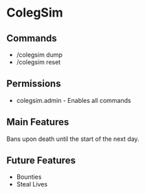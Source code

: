 # ColegSim

## Commands
- /colegsim dump <player>
- /colegsim reset <player>

## Permissions
- colegsim.admin - Enables all commands

## Main Features
Bans upon death until the start of the next day.

## Future Features
- Bounties
- Steal Lives
